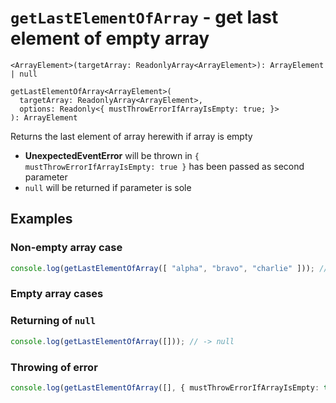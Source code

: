 # `getLastElementOfArray` - get last element of empty array

```
<ArrayElement>(targetArray: ReadonlyArray<ArrayElement>): ArrayElement | null

getLastElementOfArray<ArrayElement>(
  targetArray: ReadonlyArray<ArrayElement>,
  options: Readonly<{ mustThrowErrorIfArrayIsEmpty: true; }>
): ArrayElement
```

Returns the last element of array herewith if array is empty

* **UnexpectedEventError** will be thrown in `{ mustThrowErrorIfArrayIsEmpty: true }` has been passed as second parameter
* `null` will be returned if parameter is sole


## Examples

### Non-empty array case

```typescript
console.log(getLastElementOfArray([ "alpha", "bravo", "charlie" ])); // -> "charlie" 
```

### Empty array cases
### Returning of `null`

```typescript
console.log(getLastElementOfArray([])); // -> null 
```


### Throwing of error

```typescript
console.log(getLastElementOfArray([], { mustThrowErrorIfArrayIsEmpty: true })) // Error will be thrown
```
